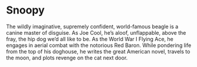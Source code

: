 # Snoopy

The wildly imaginative, supremely confident, world-famous beagle is a canine master of disguise. As Joe Cool, he’s aloof, unflappable, above the fray, the hip dog we’d all like to be. As the World War I Flying Ace, he engages in aerial combat with the notorious Red Baron. While pondering life from the top of his doghouse, he writes the great American novel, travels to the moon, and plots revenge on the cat next door.